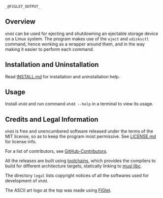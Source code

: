 ```
_@FIGLET_OUTPUT_
```

## Overview

`ehdd` can be used for ejecting and shutdowning an ejectable storage device on a Linux system. The program makes use of the `eject` and `udisksctl` command, hence working as a wrapper around them, and in the way making it easier to perform each command.

## Installation and Uninstallation

Read [INSTALL.md](./INSTALL.md) for installation and uninstallation help.

## Usage

Install `ehdd` and run command `ehdd --help` in a terminal to view its usage.

## Credits and Legal Information

`ehdd` is free and unencumbered software released under the terms of the MIT license, so as to keep the program most permissive. See [LICENSE.md](LICENSE.md) for license info.

For a list of contributors, see [GitHub-Contributors](https://github.com/lakshayrohila/ehdd/graphs/contributors).

All the releases are built using [toolchains](https://github.com/dimkr/toolchains), which provides the compilers to build for different architecture targets, statically linking to [musl libc](https://musl.libc.org/).

The directory `legal` lists copyright notices of all the softwares used for development of `ehdd`.

The ASCII art logo at the top was made using [FIGlet](https://www.figlet.org/).
